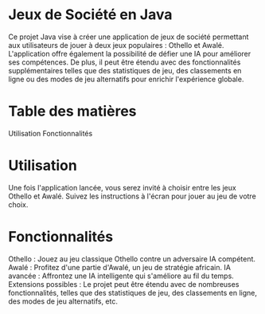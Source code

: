 # Jeux de Société en Java
Ce projet Java vise à créer une application de jeux de société permettant aux utilisateurs de jouer à deux jeux populaires : Othello et Awalé. L'application offre également la possibilité de défier une IA pour améliorer ses compétences. De plus, il peut être étendu avec des fonctionnalités supplémentaires telles que des statistiques de jeu, des classements en ligne ou des modes de jeu alternatifs pour enrichir l'expérience globale.

# Table des matières
Utilisation
Fonctionnalités

# Utilisation
Une fois l'application lancée, vous serez invité à choisir entre les jeux Othello et Awalé. Suivez les instructions à l'écran pour jouer au jeu de votre choix.

# Fonctionnalités
Othello : Jouez au jeu classique Othello contre un adversaire IA compétent.
Awalé : Profitez d'une partie d'Awalé, un jeu de stratégie africain.
IA avancée : Affrontez une IA intelligente qui s'améliore au fil du temps.
Extensions possibles : Le projet peut être étendu avec de nombreuses fonctionnalités, telles que des statistiques de jeu, des classements en ligne, des modes de jeu alternatifs, etc.

